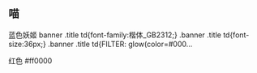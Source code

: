 ## 喵
<blue>蓝色妖姬</biue>
banner .title td{font-family:楷体_GB2312;} .banner .title td{font-size:36px;} .banner .title td{FILTER: glow(color=#000...

红色 #ff0000 
